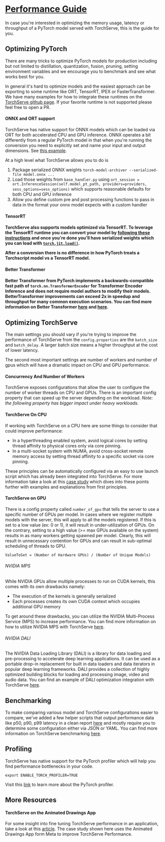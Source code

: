 # [Performance Guide](#performance-guide)
In case you're interested in optimizing the memory usage, latency or throughput of a PyTorch model served with TorchServe, this is the guide for you.

## Optimizing PyTorch

There are many tricks to optimize PyTorch models for production including but not limited to distillation, quantization, fusion, pruning, setting environment variables and we encourage you to benchmark and see what works best for you.

In general it's hard to optimize models and the easiest approach can be exporting to some runtime like ORT, TensorRT, IPEX or FasterTransformer. We have many examples for how to integrate these runtimes on the [TorchServe github page](https://github.com/pytorch/serve/tree/master/examples). If your favorite runtime is not supported please feel free to open a PR.

<h4>ONNX and ORT support</h4>

TorchServe has native support for ONNX models which can be loaded via ORT for both accelerated CPU and GPU inference. ONNX operates a bit differently from a regular PyTorch model in that when you're running the conversion you need to explicitly set and name your input and output dimensions. See [this example](https://github.com/pytorch/serve/blob/master/test/pytest/test_onnx.py).

At a high level what TorchServe allows you to do is
1. Package serialized ONNX weights `torch-model-archiver --serialized-file model.onnx ...`
2. Load those weights from `base_handler.py` using `ort_session = ort.InferenceSession(self.model_pt_path, providers=providers, sess_options=sess_options)` which supports reasonable defaults for both CPU and GPU inference
3. Allow you define custom pre and post processing functions to pass in data in the format your onnx model expects with a custom handler

 <h4>TensorRT<h4>

TorchServe also supports models optimized via TensorRT. To leverage the TensorRT runtime you can convert your model by [following these instructions](https://github.com/pytorch/TensorRT) and once you're done you'll have serialized weights which you can load with [`torch.jit.load()`](https://pytorch.org/TensorRT/getting_started/getting_started_with_python_api.html#getting-started-with-python-api).

After a conversion there is no difference in how PyTorch treats a Torchscript model vs a TensorRT model.

 <h4>Better Transformer<h4>

Better Transformer from PyTorch implements a backwards-compatible fast path of `torch.nn.TransformerEncoder` for Transformer Encoder Inference and does not require model authors to modify their models. BetterTransformer improvements can exceed 2x in speedup and throughput for many common execution scenarios.
You can find more information on Better Transformer [here](https://pytorch.org/blog/a-better-transformer-for-fast-transformer-encoder-inference/) and [here](https://github.com/pytorch/serve/tree/master/examples/Huggingface_Transformers#speed-up-inference-with-better-transformer).

## Optimizing TorchServe

The main settings you should vary if you're trying to improve the performance of TorchServe from the `config.properties` are the `batch_size` and `batch_delay`. A larger batch size means a higher throughput at the cost of lower latency.

The second most important settings are  number of workers and number of gpus which will have a dramatic impact on CPU and GPU performance.

<h4>Concurrency And Number of Workers</h4>

TorchServe exposes configurations that allow the user to configure the number of worker threads on CPU and GPUs. There is an important config property that can speed up the server depending on the workload.
*Note: the following property has bigger impact under heavy workloads.*

<h4>TorchServe On CPU </h4>

If working with TorchServe on a CPU here are some things to consider that could improve performance:
* In a hyperthreading enabled system, avoid logical cores by setting thread affinity to physical cores only via core pinning.
* In a multi-socket system with NUMA, avoid cross-socket remote memory access by setting thread affinity to a specific socket via core pinning.

These principles can be automatically configured via an easy to use launch script which has already been integrated into TorchServe. For more information take a look at this [case study](https://pytorch.org/tutorials/intermediate/torchserve_with_ipex#grokking-pytorch-intel-cpu-performance-from-first-principles) which dives into these points further with examples and explanations from first principles.

<h4>TorchServe on GPU</h4>

There is a config property called `number_of_gpu` that tells the server to use a specific number of GPUs per model. In cases where we register multiple models with the server, this will apply to all the models registered. If this is set to a low value (ex: 0 or 1), it will result in under-utilization of GPUs. On the contrary, setting to a high value (>= max GPUs available on the system) results in as many workers getting spawned per model. Clearly, this will result in unnecessary contention for GPUs and can result in sub-optimal scheduling of threads to GPU.
```
ValueToSet = (Number of Hardware GPUs) / (Number of Unique Models)
```

<h6> NVIDIA MPS</h6>

While NVIDIA GPUs allow multiple processes to run on CUDA kernels, this comes with its own drawbacks namely:
* The execution of the kernels is generally serialized
* Each processes creates its own CUDA context which occupies additional GPU memory

To get around these drawbacks, you can utilize the NVIDIA Multi-Process Service (MPS) to increase performance. You can find more information on how to utilize NVIDIA MPS with TorchServe  [here](mps.md).

<h6> NVIDIA DALI</h6>

The NVIDIA Data Loading Library (DALI) is a library for data loading and pre-processing to accelerate deep learning applications. It can be used as a portable drop-in replacement for built in data loaders and data iterators in popular deep learning frameworks. DALI provides a collection of highly optimized building blocks for loading and processing image, video and audio data.
You can find an example of DALI optimization integration with TorchServe [here](https://github.com/pytorch/serve/tree/master/examples/nvidia_dali).


## Benchmarking

To make comparing various model and TorchServe configurations easier to compare, we've added a few helper scripts that output performance data like p50, p90, p99 latency in a clean report [here](https://github.com/pytorch/serve/tree/master/benchmarks) and mostly require you to determine some configuration either via JSON or YAML.
You can find more information on TorchServe benchmarking [here](benchmarks.md).


## Profiling

TorchServe has native support for the PyTorch profiler which will help you find performance bottlenecks in your code.

```
export ENABLE_TORCH_PROFILER=TRUE
```

Visit this [link]( https://github.com/pytorch/kineto/tree/main/tb_plugin) to learn more about the PyTorch profiler.

## More Resources

<h4>TorchServe on the Animated Drawings App</h4>

For some insight into fine tuning TorchServe performance in an application, take a look at this [article](https://pytorch.org/blog/torchserve-performance-tuning/). The case study shown here uses the Animated Drawings App form Meta to improve TorchServe Performance.
